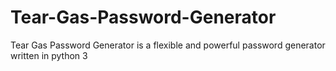 # Tear-Gas-Password-Generator
Tear Gas Password Generator is a flexible and powerful password generator written in python 3
